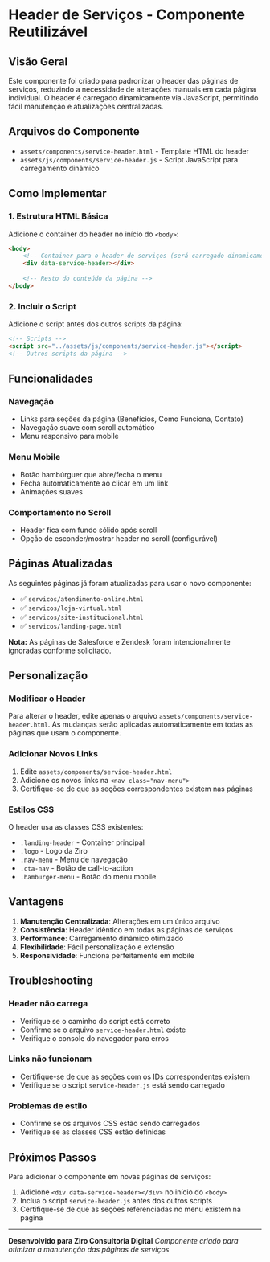 # Header de Serviços - Componente Reutilizável

## Visão Geral

Este componente foi criado para padronizar o header das páginas de serviços, reduzindo a necessidade de alterações manuais em cada página individual. O header é carregado dinamicamente via JavaScript, permitindo fácil manutenção e atualizações centralizadas.

## Arquivos do Componente

- `assets/components/service-header.html` - Template HTML do header
- `assets/js/components/service-header.js` - Script JavaScript para carregamento dinâmico

## Como Implementar

### 1. Estrutura HTML Básica

Adicione o container do header no início do `<body>`:

```html
<body>
    <!-- Container para o header de serviços (será carregado dinamicamente) -->
    <div data-service-header></div>
    
    <!-- Resto do conteúdo da página -->
</body>
```

### 2. Incluir o Script

Adicione o script antes dos outros scripts da página:

```html
<!-- Scripts -->
<script src="../assets/js/components/service-header.js"></script>
<!-- Outros scripts da página -->
```

## Funcionalidades

### Navegação
- Links para seções da página (Benefícios, Como Funciona, Contato)
- Navegação suave com scroll automático
- Menu responsivo para mobile

### Menu Mobile
- Botão hambúrguer que abre/fecha o menu
- Fecha automaticamente ao clicar em um link
- Animações suaves

### Comportamento no Scroll
- Header fica com fundo sólido após scroll
- Opção de esconder/mostrar header no scroll (configurável)

## Páginas Atualizadas

As seguintes páginas já foram atualizadas para usar o novo componente:

- ✅ `servicos/atendimento-online.html`
- ✅ `servicos/loja-virtual.html`
- ✅ `servicos/site-institucional.html`
- ✅ `servicos/landing-page.html`

**Nota:** As páginas de Salesforce e Zendesk foram intencionalmente ignoradas conforme solicitado.

## Personalização

### Modificar o Header

Para alterar o header, edite apenas o arquivo `assets/components/service-header.html`. As mudanças serão aplicadas automaticamente em todas as páginas que usam o componente.

### Adicionar Novos Links

1. Edite `assets/components/service-header.html`
2. Adicione os novos links na `<nav class="nav-menu">`
3. Certifique-se de que as seções correspondentes existem nas páginas

### Estilos CSS

O header usa as classes CSS existentes:
- `.landing-header` - Container principal
- `.logo` - Logo da Ziro
- `.nav-menu` - Menu de navegação
- `.cta-nav` - Botão de call-to-action
- `.hamburger-menu` - Botão do menu mobile

## Vantagens

1. **Manutenção Centralizada**: Alterações em um único arquivo
2. **Consistência**: Header idêntico em todas as páginas de serviços
3. **Performance**: Carregamento dinâmico otimizado
4. **Flexibilidade**: Fácil personalização e extensão
5. **Responsividade**: Funciona perfeitamente em mobile

## Troubleshooting

### Header não carrega
- Verifique se o caminho do script está correto
- Confirme se o arquivo `service-header.html` existe
- Verifique o console do navegador para erros

### Links não funcionam
- Certifique-se de que as seções com os IDs correspondentes existem
- Verifique se o script `service-header.js` está sendo carregado

### Problemas de estilo
- Confirme se os arquivos CSS estão sendo carregados
- Verifique se as classes CSS estão definidas

## Próximos Passos

Para adicionar o componente em novas páginas de serviços:

1. Adicione `<div data-service-header></div>` no início do `<body>`
2. Inclua o script `service-header.js` antes dos outros scripts
3. Certifique-se de que as seções referenciadas no menu existem na página

---

**Desenvolvido para Ziro Consultoria Digital**
*Componente criado para otimizar a manutenção das páginas de serviços* 